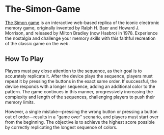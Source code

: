 # The-Simon-Game
[The Simon game](https://apoishh.github.io/The-Simon-Game/) is an interactive web-based replica of the iconic electronic memory game, originally invented by Ralph H. Baer and Howard J. Morrison, and released by Milton Bradley (now Hasbro) in 1978. Experience the nostalgia and challenge your memory skills with this faithful recreation of the classic game on the web.

## How To Play

Players must pay close attention to the sequence, as their goal is to accurately replicate it. After the device plays the sequence, players must repeat it by pressing the buttons in the exact same order. If successful, the device responds with a longer sequence, adding an additional color to the pattern. The game continues in this manner, progressively increasing the complexity and length of the sequences, challenging players to push their memory limits.

However, a single mistake—pressing the wrong button or pressing a button out of order—results in a "game over" scenario, and players must start over from the beginning. The objective is to achieve the highest score possible by correctly replicating the longest sequence of colors.
